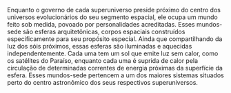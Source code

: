 ﻿Enquanto o governo de cada superuniverso preside próximo do centro dos  universos evolucionários do seu segmento espacial, ele ocupa um mundo feito sob medida, povoado por personalidades acreditadas. Esses mundos-sede são esferas arquitetônicas, corpos espaciais construídos especificamente para seu propósito especial. Ainda que compartilhando da luz dos sóis próximos, essas esferas são iluminadas e aquecidas independentemente. Cada uma tem um sol que emite luz sem calor, como os satélites do Paraíso, enquanto cada uma é suprida de calor pela circulação de determinadas correntes de energia próximas da superfície da esfera. Esses mundos-sede pertencem a um dos maiores sistemas situados perto do centro astronômico dos seus respectivos superuniversos.
